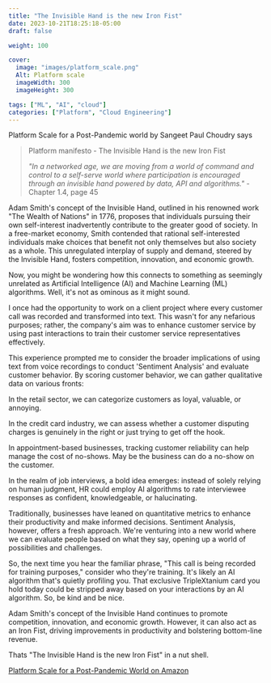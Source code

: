 ```yaml
---
title: "The Invisible Hand is the new Iron Fist"
date: 2023-10-21T18:25:18-05:00
draft: false

weight: 100

cover:
  image: "images/platform_scale.png"
  Alt: Platform scale
  imageWidth: 300
  imageHeight: 300

tags: ["ML", "AI", "cloud"]
categories: ["Platform", "Cloud Engineering"]
---
```


Platform Scale for a Post-Pandemic world by Sangeet Paul Choudry says

> Platform manifesto - The Invisible Hand is the new Iron Fist
>
>*"In a networked age, we are moving from a world of command and control to a self-serve world where participation is encouraged through an invisible hand powered by data, API and algorithms."* - Chapter 1.4, page 45

Adam Smith's concept of the Invisible Hand, outlined in his renowned work "The Wealth of Nations" in 1776, proposes that individuals pursuing their own self-interest inadvertently contribute to the greater good of society. In a free-market economy, Smith contended that rational self-interested individuals make choices that benefit not only themselves but also society as a whole. This unregulated interplay of supply and demand, steered by the Invisible Hand, fosters competition, innovation, and economic growth.

Now, you might be wondering how this connects to something as seemingly unrelated as Artificial Intelligence (AI) and Machine Learning (ML) algorithms. Well, it's not as ominous as it might sound.

I once had the opportunity to work on a client project where every customer call was recorded and transformed into text. This wasn't for any nefarious purposes; rather, the company's aim was to enhance customer service by using past interactions to train their customer service representatives effectively.

This experience prompted me to consider the broader implications of using text from voice recordings to conduct 'Sentiment Analysis' and evaluate customer behavior. By scoring customer behavior, we can gather qualitative data on various fronts:

In the retail sector, we can categorize customers as loyal, valuable, or annoying.

In the credit card industry, we can assess whether a customer disputing charges is genuinely in the right or just trying to get off the hook.

In appointment-based businesses, tracking customer reliability can help manage the cost of no-shows. May be the business can do a no-show on the customer.

In the realm of job interviews, a bold idea emerges: instead of solely relying on human judgment, HR could employ AI algorithms to rate interviewee responses as confident, knowledgeable, or halucinating.

Traditionally, businesses have leaned on quantitative metrics to enhance their productivity and make informed decisions. Sentiment Analysis, however, offers a fresh approach. We're venturing into a new world where we can evaluate people based on what they say, opening up a world of possibilities and challenges.

So, the next time you hear the familiar phrase, "This call is being recorded for training purposes," consider who they're training. It's likely an AI algorithm that's quietly profiling you. That exclusive TripleXtanium card you hold today could be stripped away based on your interactions by an AI algorithm. So, be kind and be nice. 

Adam Smith's concept of the Invisible Hand continues to promote competition, innovation, and economic growth. However, it can also act as an Iron Fist, driving improvements in productivity and bolstering bottom-line revenue.

Thats "The Invisible Hand is the new Iron Fist" in a nut shell.


[Platform Scale for a Post-Pandemic World on Amazon](https://www.amazon.com/Platform-Scale-Post-Pandemic-Sangeet-Choudary/dp/0670095176?ref_=ast_author_dp)
